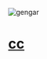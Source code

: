 ![gengar](https://cdn.discordapp.com/banners/853663061033353237/a_f793ffe468ede0024dbcaf1fa2237b42.gif?size=1300 "hey <3")

# [cc](https://tiktok.com/@cc)
